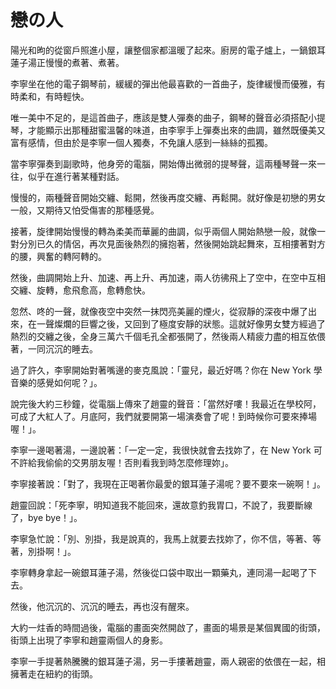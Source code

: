 # 戀の人

陽光和昫的從窗戶照進小屋，讓整個家都溫暖了起來。廚房的電子爐上，一鍋銀耳蓮子湯正慢慢的煮著、煮著。

李寧坐在他的電子鋼琴前，緩緩的彈出他最喜歡的一首曲子，旋律緩慢而優雅，有時柔和，有時輕快。

唯一美中不足的，是這首曲子，應該是雙人彈奏的曲子，鋼琴的聲音必須搭配小提琴，才能顯示出那種甜蜜溫馨的味道，由李寧手上彈奏出來的曲調，雖然既優美又富有感情，但由於是李寧一個人獨奏，不免讓人感到一絲絲的孤獨。

當李寧彈奏到副歌時，他身旁的電腦，開始傳出微弱的提琴聲，這兩種琴聲一來一往，似乎在進行著某種對話。

慢慢的，兩種聲音開始交纏、鬆開，然後再度交纏、再鬆開。就好像是初戀的男女一般，又期待又怕受傷害的那種感覺。

接著，旋律開始慢慢的轉為柔美而華麗的曲調，似乎兩個人開始熱戀一般，就像一對分別已久的情侶，再次見面後熱烈的擁抱著，然後開始跳起舞來，互相摟著對方的腰，興奮的轉阿轉的。

然後，曲調開始上升、加速、再上升、再加速，兩人彷彿飛上了空中，在空中互相交纏、旋轉，愈飛愈高，愈轉愈快。

忽然、咚的一聲，就像夜空中突然一抹閃亮美麗的煙火，從寂靜的深夜中爆了出來，在一聲燦爛的巨響之後，又回到了極度安靜的狀態。這就好像男女雙方經過了熱烈的交纏之後，全身三萬六千個毛孔全都張開了，然後兩人精疲力盡的相互依偎著，一同沉沉的睡去。

過了許久，李寧開始對著嘴邊的麥克風說：「靈兒，最近好嗎？你在 New York 學音樂的感覺如何呢？」。

說完後大約三秒鐘，從電腦上傳來了趙靈的聲音：「當然好嘍！我最近在學校阿，可成了大紅人了。月底阿，我們就要開第一場演奏會了呢！到時候你可要來捧場喔！」。

李寧一邊喝著湯，一邊說著：「一定一定，我很快就會去找妳了，在 New York 可不許給我偷偷的交男朋友喔！否則看我到時怎麼修理妳」。

李寧接著說：「對了，我現在正喝著你最愛的銀耳蓮子湯呢？要不要來一碗啊！」。

趙靈回說：「死李寧，明知道我不能回來，還故意釣我胃口，不說了，我要斷線了，bye bye！」。

李寧急忙說：「別、別掛，我是說真的，我馬上就要去找妳了，你不信，等著、等著，別掛啊！」。

李寧轉身拿起一碗銀耳蓮子湯，然後從口袋中取出一顆藥丸，連同湯一起喝了下去。

然後，他沉沉的、沉沉的睡去，再也沒有醒來。

大約一炷香的時間過後，電腦的畫面突然開啟了，畫面的場景是某個異國的街頭，街頭上出現了李寧和趙靈兩個人的身影。

李寧一手提著熱騰騰的銀耳蓮子湯，另一手摟著趙靈，兩人親密的依偎在一起，相擁著走在紐約的街頭。
